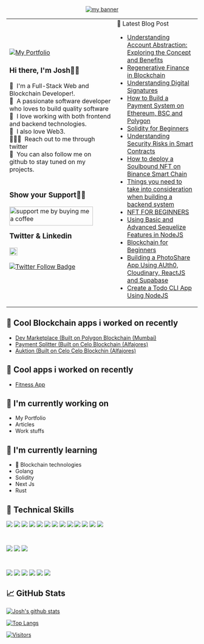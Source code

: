 <p align="center">
  <a href=http://joshade.netlify.com" target="_blank" rel="noreferrer"><img src="https://user-images.githubusercontent.com/40618946/141323629-485833a2-ef6b-4c2b-a023-32d0b883e431.png" alt="my banner"></a>
</p>
<table>
  <tr>
    <td valign="center">
      <a href="">
        <img src="https://img.shields.io/badge/my_portfolio-000?style=for-the-badge&logo=ko-fi&logoColor=white" alt="My Portfolio"/></a>
      <p>
        <h3>Hi there, I'm Josh👋🏾</h3>
        👀 &nbsp;I'm a Full-Stack Web and Blockchain Developer!.
        <br/>
        🚀 &nbsp;A passionate software developer who loves to build quality software
        <br/>
        🚀 &nbsp;I love working with both frontend and backend technologies.
        <br/>
        🚀 &nbsp;I also love Web3.
        <br/>
        🧑🏽‍💻 &nbsp;Reach out to me through twitter
        <br />
        💞️ &nbsp;You can also follow me on github to stay tuned on my projects.
        <br/>
        <br />
        <h3>Show your Support🤝🏽</h3>
        <a href="https://www.buymeacoffee.com/josh4324"><img align="left" src="https://cdn.buymeacoffee.com/buttons/v2/default-yellow.png" height="50" width="220" alt="support me by buying me a coffee" /> <a/>
        <br/>
        <br />
        <h3>Twitter & Linkedin</h3>
       <a href="https://www.linkedin.com/in/joshuaadesanya/"><img align="left" src="https://raw.githubusercontent.com/yushi1007/yushi1007/main/images/linkedin.svg" alt="Yu Shi | LinkedIn" width="21px"/></a>
        <br/><br/>
        <a href="https://twitter.com/josh_my_man">
          <img src="https://img.shields.io/twitter/follow/josh_my_man?color=0F182A&logo=twitter&style=for-the-badge" alt="Twitter Follow Badge"/></a>
       </p>
    </td>
    <td>
       📝 Latest Blog Post
                                                                                                                                               
- [Understanding Account Abstraction: Exploring the Concept and Benefits](https://adesanyajoshua.hashnode.dev/understanding-account-abstraction-exploring-the-concept-and-benefits)                                                                                                                               
- [Regenerative Finance in Blockchain](https://adesanyajoshua.hashnode.dev/regenerative-finance-in-blockchain)                                                                                                                                              
- [Understanding Digital Signatures](https://adesanyajoshua.hashnode.dev/digital-signatures-101-understanding-the-basics)  
- [How to Build a Payment System on Ethereum, BSC and Polygon](https://adesanyajoshua.hashnode.dev/how-to-build-a-simple-payment-system-on-ethereum-binance-smart-chain-and-polygon)
- [Solidity for Beginners](https://dev.to/josh4324/a-friendly-beginners-guide-to-solidity-part-one-4ghi)
- [Understanding Security Risks in Smart Contracts](https://adesanyajoshua.hashnode.dev/understanding-the-security-risks-in-smart-contract-development)
- [How to deploy a Soulbound NFT on Binance Smart Chain](https://adesanyajoshua.hashnode.dev/how-to-deploy-a-soulbound-nft-contract-on-binance-smart-chain-with-thirdweb)
- [Things you need to take into consideration when building a backend system](https://adesanyajoshua.hashnode.dev/things-you-need-to-take-into-consideration-when-building-a-backend-software/)
- [NFT FOR BEGINNERS](https://adesanyajoshua.hashnode.dev/nft-for-beginners/)
- [Using Basic and Advanced Sequelize Features in NodeJS](https://www.section.io/engineering-education/complete-guide-on-using-sequelize-basic-and-advanced-features/)
- [Blockchain for Beginners](https://dev.to/josh4324/blockchain-for-beginners-5bc0)
- [Building a PhotoShare App Using AUth0, Cloudinary, ReactJS and Supabase](https://dev.to/hackmamba/building-a-photoshare-app-using-auth0-cloudinary-reactjs-and-supabase-12ne)
- [Create a Todo CLI App Using NodeJS](https://dev.to/josh4324/create-a-todo-cli-app-with-node-js-3hbc)  
 </td>
  </tr>
</table>

## 🔭 Cool Blockchain apps i worked on recently
- <a href="https://marketplace-escrow.netlify.app/" target="_blank" rel="noreferrer">Dev Marketplace (Built on Polygon Blockchain (Mumbai) </a>
- <a href="https://payment-split.netlify.app/" target="_blank" rel="noreferrer">Payment Splitter (Built on Celo Blockchain (Alfajores)</a>
- <a href="https://auktion.netlify.app/" target="_blank" rel="noreferrer">Auktion (Built on Celo Celo Blockchin (Alfajores)</a>
                                                                         
## 🔭 Cool apps i worked on recently
- <a href="https://strong-body.netlify.app/" target="_blank" rel="noreferrer">Fitness App</a>

## 🔭 I'm currently working on
- My Portfolio
- Articles
- Work stuffs

## 🌱 I'm currently learning

- 📱 Blockchain technologies
- Golang
- Solidity
- Next Js
- Rust

## 💼 Technical Skills

![](https://img.shields.io/badge/Code-React-informational?style=flat&logo=react&color=61DAFB)
![](https://img.shields.io/badge/Code-Redux-informational?style=flat&logo=Redux&color=764ABC)
![](https://img.shields.io/badge/Code-JavaScript-informational?style=flat&logo=JavaScript&color=F7DF1E)
![](https://img.shields.io/badge/Node.js-43853D?style=flat&logo=node.js&logoColor=white)
![](https://img.shields.io/badge/TypeScript-007ACC?style=flat&logo=typescript&logoColor=white)
![](https://img.shields.io/badge/Python-14354C?style=flat&logo=python&logoColor=white)
![](https://img.shields.io/badge/Go-00ADD8?style=flat&logo=go&logoColor=white)
![](https://img.shields.io/badge/Express.js-404D59?flat)
![](https://img.shields.io/badge/Tailwind_CSS-38B2AC?style=flat&logo=tailwind-css&logoColor=white)
![](https://img.shields.io/badge/MongoDB-4EA94B?style=flat&logo=mongodb&logoColor=white)
![](https://img.shields.io/badge/Code-HTML5-informational?style=flat&logo=HTML5&color=E34F26)
![](https://img.shields.io/badge/Code-PostgreSQL-informational?style=flat&logo=PostgreSQL&color=336791)
![](https://img.shields.io/badge/Code-SQLite-informational?style=flat&logo=SQLite&color=003B57)

</br>

![](https://img.shields.io/badge/Style-Bootstrap-informational?style=flat&logo=Bootstrap&color=7952B3)
![](https://img.shields.io/badge/Style-CSS3-informational?style=flat&logo=CSS3&color=1572B6)
![](https://img.shields.io/badge/Style-styled--components-informational?style=flat&logo=styled-components&color=DB7093)

</br>

![](https://img.shields.io/badge/Tools-Figma-informational?style=flat&logo=Figma&color=F24E1E)
![](https://img.shields.io/badge/Tools-NPM-informational?style=flat&logo=NPM&color=CB3837)
![](https://img.shields.io/badge/Tools-Heroku-informational?style=flat&logo=Heroku&color=430098)
![](https://img.shields.io/badge/Tools-Netlify-informational?style=flat&logo=netlify&color=00C7B7)
![](https://img.shields.io/badge/Tools-Git-informational?style=flat&logo=Git&color=F05032)
![](https://img.shields.io/badge/Tools-GitHub-informational?style=flat&logo=GitHub&color=181717)


## 📈 GitHub Stats

[![Josh's github stats](https://github-readme-stats.vercel.app/api?username=josh4324)](https://github.com/josh4324)

[![Top Langs](https://github-readme-stats.vercel.app/api/top-langs/?username=josh4324&layout=compact)](https://github.com/josh4324)

[![Visitors](https://visitor-badge.glitch.me/badge?page_id=jsoh4324.josh4324)](https://joshade.netlify.com)
